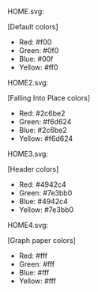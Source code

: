 HOME.svg:

[Default colors]

- Red: #f00
- Green: #0f0
- Blue: #00f
- Yellow: #ff0

HOME2.svg:

[Falling Into Place colors]

- Red: #2c6be2
- Green: #f6d624
- Blue: #2c6be2
- Yellow: #f6d624

HOME3.svg:

[Header colors]

- Red: #4942c4
- Green: #7e3bb0
- Blue: #4942c4
- Yellow: #7e3bb0

HOME4.svg:

[Graph paper colors]

- Red: #fff
- Green: #fff
- Blue: #fff
- Yellow: #fff
